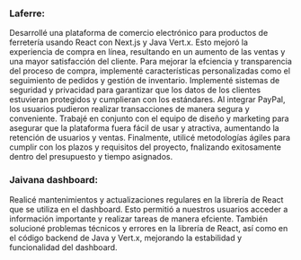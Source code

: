 ### Laferre: 

Desarrollé una plataforma de comercio electrónico para productos 
de ferretería usando React con Next.js y Java Vert.x. Esto mejoró 
la experiencia de compra en línea, resultando en un aumento de 
las ventas y una mayor satisfacción del cliente. Para mejorar la 
efciencia y transparencia del proceso de compra, implementé 
características personalizadas como el seguimiento de pedidos y 
gestión de inventario. Implementé sistemas de seguridad y 
privacidad para garantizar que los datos de los clientes estuvieran 
protegidos y cumplieran con los estándares. Al integrar PayPal, 
los usuarios pudieron realizar transacciones de manera segura y 
conveniente. Trabajé en conjunto con el equipo de diseño y 
marketing para asegurar que la plataforma fuera fácil de usar y 
atractiva, aumentando la retención de usuarios y ventas. 
Finalmente, utilicé metodologías ágiles para cumplir con los 
plazos y requisitos del proyecto, fnalizando exitosamente dentro 
del presupuesto y tiempo asignados. 

### Jaivana dashboard: 

Realicé mantenimientos y actualizaciones regulares en la librería 
de React que se utiliza en el dashboard. Esto permitió a nuestros 
usuarios acceder a información importante y realizar tareas de 
manera efciente. También solucioné problemas técnicos y errores 
en la librería de React, así como en el código backend de Java y 
Vert.x, mejorando la estabilidad y funcionalidad del dashboard.